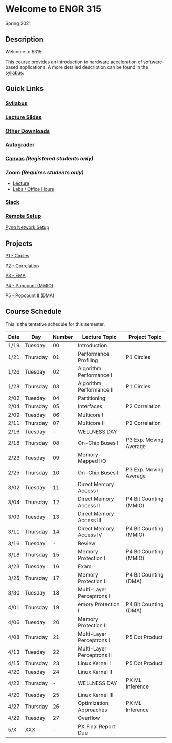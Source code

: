 # Welcome to ENGR 315 

Spring 2021

## Description 

Welcome to E315!  

This course provides an introduction to hardware acceleration of software-based
applications. A more detailed description can be found in the
[syllabus](syllabus).

## Quick Links

### [Syllabus](syllabus.md)

### [Lecture Slides](https://github.com/engr315/lecture_slides) 

### [Other Downloads](https://github.com/Engr315/downloads) 

### [Autograder](https://autograder.sice.indiana.edu)

### [Canvas](https://iu.instructure.com/courses/1947790) _(Registered students only)_

### Zoom _(Requires students only)_ 

 - [Lecture](https://iu.zoom.us/j/82546848629) 
 - [Labs / Office Hours](https://iu.zoom.us/j/81368878668)

### [Slack](https://engr315.slack.com) 

### [Remote Setup](https://uisapp2.iu.edu/confluence-prd/pages/viewpage.action?pageId=280461906)

<!--
(https://docs.google.com/document/d/1GuOK0B6Irj_u6LjxMiwTBXgFvxtb-kuTXEFyj7-wQYI)
-->

[Pynq Network Setup](https://docs.google.com/document/d/1i-IbmVQ2isauEg50CN2s8E3xESR1mAaM4FTGclJopJ0)

## Projects
[P1 -
Circles](https://docs.google.com/document/d/19RJuI36xUifk_I7YlBeY-k063Gj4gJEuyoTRnWqXUlA/edit)

[P2 -
Correlation](https://docs.google.com/document/d/1OnPW7GvSvcdtVuDCgDzKF1uvwplZkn-wKnNfx14_LTQ)

[P3 -
EMA](https://docs.google.com/document/d/1fSf7-kz0epFUMWitFE677ZyorHz32iaVw1Fr9xNovXY)

[P4 - Popcount (MMIO)
](https://docs.google.com/document/d/1e4g7aX_v0s9yUcmW9FqVyLte9nAd2dtLZZM_io3QJoE)

[P5 - Popcount II (DMA)
](https://docs.google.com/document/d/1iBitsh12hDeSGUTO_jiZeCMJVmmj8hG7AxZ9hmOcjGU)


<!--
[P1 - Blinking LEDs](https://docs.google.com/document/d/1WEp6INc_Z_96oKV1LKEZmKhYWgL1gWm5W6eo9B1y3hA)
-->

<!--
[P2 - Mega Multiply](https://docs.google.com/document/d/1f7u7QJJ32AM1liW9sximbdjBCLsJNu3DhcO3tE-Fcyc)
-->
<!--
[P3 - Exp. Moving Average](https://docs.google.com/document/d/1e9pKW8jmkTzBqklJmH242OeL7Ld5hEkfb25EU77XLDM)

[P4 - Bitcounting](https://docs.google.com/document/d/1RNPc4r2bKhwEj0n96p_kqQbENdzikBAGi6dRorFOlvU)

[PX - Accelerating Machine Learning](https://docs.google.com/document/d/1UphnXadOCnuIDnqv7KrRn8DV3CH7Q90x0BT59jAW-FI) 
-->

## Course Schedule

This is the tentative schedule for this semester.
                                                        
| Date  |   Day     | Number| Lecture Topic             |  Project Topic        | 
| --    |  -----    | --    |  -----                    |     -----             | 
| 1/19  | Tuesday   | 00    | Introduction              |                       |
| 1/21  | Thursday  | 01    | Performance Profiling     | P1 Circles            |
| 1/26  | Tuesday   | 02    | Algorithm Performance I   |                       |
| 1/28  | Thursday  | 03    | Algorithm Performance II  | P1 Circles            | 
| 2/02  | Tuesday   | 04    | Partitioning              |                       |
| 2/04  | Thursday  | 05    | Interfaces                | P2 Correlation        |
| 2/09  | Tuesday   | 06    | Multicore I               |                       |
| 2/11  | Thursday  | 07    | Multicore II              | P2 Correlation        |
| 2/16  | Tuesday   | -     | WELLNESS DAY              |                       |
| 2/18  | Thursday  | 08    | On-Chip Buses I           | P3 Exp. Moving Average|    
| 2/23  | Tuesday   | 09    | Memory-Mapped I/O         |                       |
| 2/25  | Thursday  | 10    | On-Chip Buses II          | P3 Exp. Moving Average|
| 3/02  | Tuesday   | 11    | Direct Memory Access I    |                       |
| 3/04  | Thursday  | 12    | Direct Memory Access II   | P4 Bit Counting (MMIO)|
| 3/09  | Tuesday   | 13    | Direct Memory Access III  |                       |
| 3/11  | Thursday  | 14    | Direct Memory Access IV   | P4 Bit Counting (MMIO)|    
| 3/16  | Tuesday   | -     | Review                    |                       |
| 3/18  | Thursday  | 15    | Memory Protection I       | P4 Bit Counting (MMIO)|
| 3/23  | Tuesday   | 16    | Exam                      |                       |
| 3/25  | Thursday  | 17    | Memory Protection II      | P4 Bit Counting (DMA) |
| 3/30  | Tuesday   | 18    | Multi-Layer Perceptrons I |                       |
| 4/01  | Thursday  | 19    |  emory Protection I       | P4 Bit Counting (DMA) |
| 4/06  | Tuesday   | 20    | Memory Protection II      |                       |
| 4/08  | Thursday  | 21    | Multi-Layer Perceptrons I | P5 Dot Product        |
| 4/13  | Tuesday   | 22    | Multi-Layer Perceptrons II|                       |
| 4/15  | Thursday  | 23    | Linux Kernel I            | P5 Dot Product        |
| 4/20  | Tuesday   | 24    | Linux Kernel II           |                       |
| 4/22  | Thursday  | -     | WELLNESS DAY              | PX ML Inference       |
| 4/20  | Tuesday   | 25    | Linux Kernel III          |                       | 
| 4/27  | Thursday  | 26    | Optimization Approaches   | PX ML Inference       | 
| 4/29  | Tuesday   | 27    | Overflow                  |                       |
| 5/X   | XXX       | -     | PX Final Report Due       |                       | 
